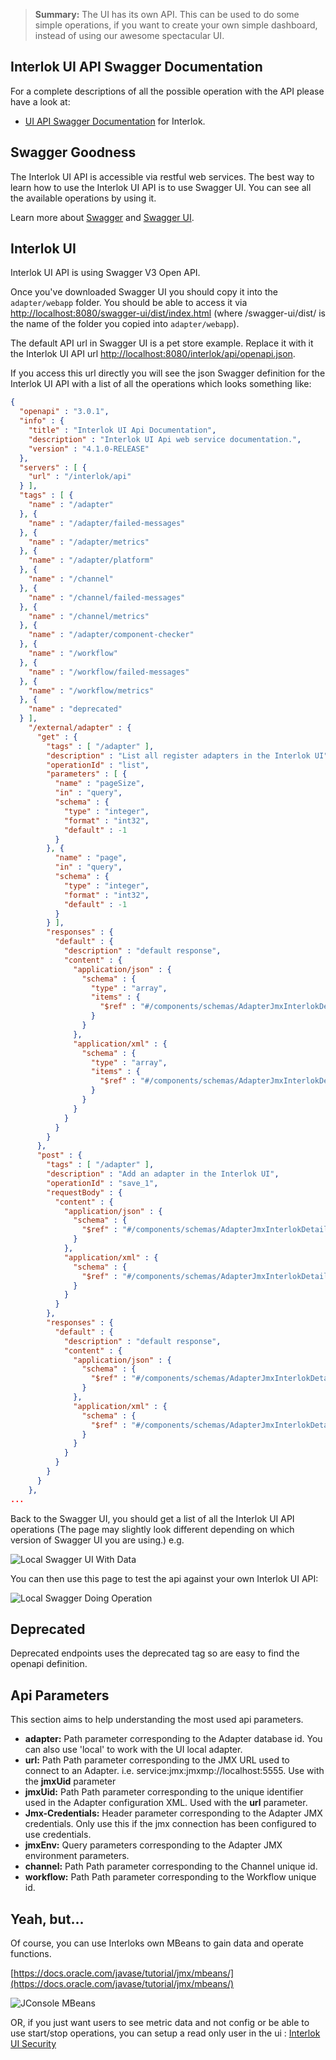 > **Summary:** The UI has its own API. This can be used to do some simple operations, if you want to create your own simple dashboard, instead of using our awesome spectacular UI.

## Interlok UI API Swagger Documentation ##

For a complete descriptions of all the possible operation with the API please have a look at:

* [UI API Swagger Documentation](/pages/developer/developer-ui-api-swagger-doc) for Interlok.

## Swagger Goodness ##

The Interlok UI API is accessible via restful web services. The best way to learn how to use the Interlok UI API is to use Swagger UI. You can see all the available operations by using it.

Learn more about [Swagger](http://swagger.io/) and [Swagger UI](http://swagger.io/swagger-ui/).

## Interlok UI ##

Interlok UI API is using Swagger V3 Open API.

Once you've downloaded Swagger UI you should copy it into the `adapter/webapp` folder.
You should be able to access it via [http://localhost:8080/swagger-ui/dist/index.html](http://localhost:8080/swagger-ui/dist/index.html) (where /swagger-ui/dist/ is the name of the folder you copied into `adapter/webapp`).

The default API url in Swagger UI is a pet store example.
Replace it with it the Interlok UI API url [http://localhost:8080/interlok/api/openapi.json](http://localhost:8080/interlok/api/openapi.json).

If you access this url directly you will see the json Swagger definition for the Interlok UI API with a list of all the operations which looks something like: 

```json
{
  "openapi" : "3.0.1",
  "info" : {
    "title" : "Interlok UI Api Documentation",
    "description" : "Interlok UI Api web service documentation.",
    "version" : "4.1.0-RELEASE"
  },
  "servers" : [ {
    "url" : "/interlok/api"
  } ],
  "tags" : [ {
    "name" : "/adapter"
  }, {
    "name" : "/adapter/failed-messages"
  }, {
    "name" : "/adapter/metrics"
  }, {
    "name" : "/adapter/platform"
  }, {
    "name" : "/channel"
  }, {
    "name" : "/channel/failed-messages"
  }, {
    "name" : "/channel/metrics"
  }, {
    "name" : "/adapter/component-checker"
  }, {
    "name" : "/workflow"
  }, {
    "name" : "/workflow/failed-messages"
  }, {
    "name" : "/workflow/metrics"
  }, {
    "name" : "deprecated"
  } ],
    "/external/adapter" : {
      "get" : {
        "tags" : [ "/adapter" ],
        "description" : "List all register adapters in the Interlok UI",
        "operationId" : "list",
        "parameters" : [ {
          "name" : "pageSize",
          "in" : "query",
          "schema" : {
            "type" : "integer",
            "format" : "int32",
            "default" : -1
          }
        }, {
          "name" : "page",
          "in" : "query",
          "schema" : {
            "type" : "integer",
            "format" : "int32",
            "default" : -1
          }
        } ],
        "responses" : {
          "default" : {
            "description" : "default response",
            "content" : {
              "application/json" : {
                "schema" : {
                  "type" : "array",
                  "items" : {
                    "$ref" : "#/components/schemas/AdapterJmxInterlokDetails"
                  }
                }
              },
              "application/xml" : {
                "schema" : {
                  "type" : "array",
                  "items" : {
                    "$ref" : "#/components/schemas/AdapterJmxInterlokDetails"
                  }
                }
              }
            }
          }
        }
      },
      "post" : {
        "tags" : [ "/adapter" ],
        "description" : "Add an adapter in the Interlok UI",
        "operationId" : "save_1",
        "requestBody" : {
          "content" : {
            "application/json" : {
              "schema" : {
                "$ref" : "#/components/schemas/AdapterJmxInterlokDetails"
              }
            },
            "application/xml" : {
              "schema" : {
                "$ref" : "#/components/schemas/AdapterJmxInterlokDetails"
              }
            }
          }
        },
        "responses" : {
          "default" : {
            "description" : "default response",
            "content" : {
              "application/json" : {
                "schema" : {
                  "$ref" : "#/components/schemas/AdapterJmxInterlokDetails"
                }
              },
              "application/xml" : {
                "schema" : {
                  "$ref" : "#/components/schemas/AdapterJmxInterlokDetails"
                }
              }
            }
          }
        }
      }
    },
...
```

Back to the Swagger UI, you should get a list of all the Interlok UI API operations (The page may slightly look different depending on which version of Swagger UI you are using.) e.g.

![Local Swagger UI With Data](../../images/ui-api/swagger-with-interlok-data.png)

You can then use this page to test the api against your own Interlok UI API:

![Local Swagger Doing Operation](../../images/ui-api/swagger-with-interlok-data-opened.png)

## Deprecated ##

Deprecated endpoints uses the deprecated tag so are easy to find the openapi definition.

## Api Parameters ##

This section aims to help understanding the most used api parameters.

- **adapter:** Path parameter corresponding to the Adapter database id. You can also use 'local' to work with the UI local adapter.
- **url:** Path Path parameter corresponding to the JMX URL used to connect to an Adapter. i.e. service:jmx:jmxmp://localhost:5555. Use with the **jmxUid** parameter
- **jmxUid:** Path Path parameter corresponding to the unique identifier used in the Adapter configuration XML. Used with the **url** parameter.
- **Jmx-Credentials:** Header parameter corresponding to the Adapter JMX credentials. Only use this if the jmx connection has been configured to use credentials.
- **jmxEnv:** Query parameters corresponding to the Adapter JMX environment parameters.
- **channel:** Path Path parameter corresponding to the Channel unique id.
- **workflow:** Path Path parameter corresponding to the Workflow unique id.

## Yeah, but... ##

Of course, you can use Interloks own MBeans to gain data and operate functions.

[https://docs.oracle.com/javase/tutorial/jmx/mbeans/](https://docs.oracle.com/javase/tutorial/jmx/mbeans/)

![JConsole MBeans](../../images/ui-api/8-MBeans.png)


OR, if you just want users to see metric data and not config or be able to use start/stop operations, you can setup a read only user in the ui : [Interlok UI Security](/pages/ui/ui-security)
